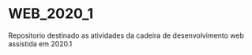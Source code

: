 # WEB_2020_1
Repositorio destinado as atividades da cadeira de desenvolvimento web assistida em 2020.1
